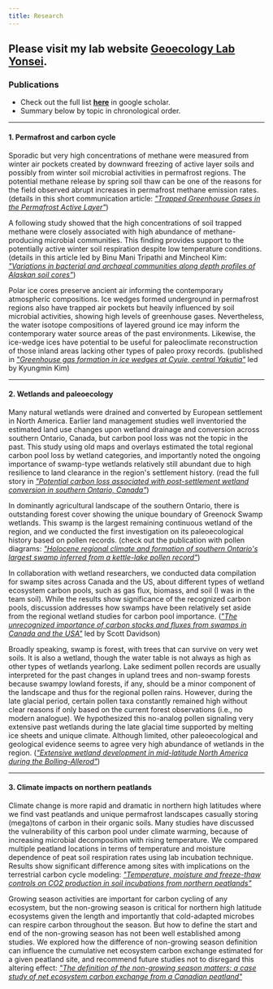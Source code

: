 ```yaml
---
title: Research
---
```


## **Please visit my lab website [Geoecology Lab Yonsei](https://geoecology.netlify.app/).**

### Publications
- Check out the full list [**here**](https://scholar.google.co.uk/citations?user=dNk9otgAAAAJ&hl=en&oi=ao) in google scholar.
- Summary below by topic in chronological order.

---

#### 1. Permafrost and carbon cycle
Sporadic but very high concentrations of methane were measured from winter air pockets created by downward freezing of active layer soils and possibly from winter soil microbial activities in permafrost regions. The potential methane release by spring soil thaw can be one of the reasons for the field observed abrupt increases in permafrost methane emission rates. (details in this short communication article: [*"Trapped Greenhouse Gases in the Permafrost Active Layer"*](https://doi.org/10.1002/ppp.1935))

A following study showed that the high concentrations of soil trapped methane were closely associated with high abundance of methane-producing microbial communities. This finding provides support to the potentially active winter soil respiration despite low temperature conditions. (details in this article led by Binu Mani Tripathi and Mincheol Kim: [*"Variations in bacterial and archaeal communities along depth profiles of Alaskan soil cores"*](https://doi.org/10.1038/s41598-017-18777-x))

Polar ice cores preserve ancient air informing the contemporary atmospheric compositions. Ice wedges formed underground in permafrost regions also have trapped air pockets but heavily influenced by soil microbial activities, showing high levels of greenhouse gases. Nevertheless, the water isotope compositions of layered ground ice may inform the contemporary water source areas of the past environments. Likewise, the ice-wedge ices have potential to be useful for paleoclimate reconstruction of those inland areas lacking other types of paleo proxy records. (published in [*"Greenhouse gas formation in ice wedges at Cyuie, central Yakutia"*](https://doi.org/10.1002/ppp.1994) led by Kyungmin Kim)

---

#### 2. Wetlands and paleoecology
Many natural wetlands were drained and converted by European settlement in North America. Earlier land management studies well inventoried the estimated land use changes upon wetland drainage and conversion across southern Ontario, Canada, but carbon pool loss was not the topic in the past. This study using old maps and overlays estimated the total regional carbon pool loss by wetland categories, and importantly noted the ongoing importance of swamp-type wetlands relatively still abundant due to high resilience to land clearance in the region's settlement history. (read the full story in [*"Potential carbon loss associated with post-settlement wetland conversion in southern Ontario, Canada"*](https://doi.org/10.1186/s13021-018-0094-4))

In dominantly agricultural landscape of the southern Ontario, there is outstanding forest cover showing the unique boundary of Greenock Swamp wetlands. This swamp is the largest remaining continuous wetland of the region, and we conducted the first investigation on its paleoecological history based on pollen records. (check out the publication with pollen diagrams:
[*"Holocene regional climate and formation of southern Ontario's largest swamp inferred from a kettle-lake pollen record"*](https://doi.org/10.1017/qua.2021.54))

In collaboration with wetland researchers, we conducted data compilation for swamp sites across Canada and the US, about different types of wetland ecosystem carbon pools, such as gas flux, biomass, and soil (I was in the team soil). While the results show significance of the recognized carbon pools, discussion addresses how swamps have been relatively set aside from the regional wetland studies for carbon pool importance. ([*"The unrecognized importance of carbon stocks and fluxes from swamps in Canada and the USA"*](https://doi.org/10.1088/1748-9326/ac63d5) led by Scott Davidson)

Broadly speaking, swamp is forest, with trees that can survive on very wet soils. It is also a wetland, though the water table is not always as high as other types of wetlands yearlong. Lake sediment pollen records are usually interpreted for the past changes in upland trees and non-swamp forests because swampy lowland forests, if any, should be a minor component of the landscape and thus for the regional pollen rains. However, during the late glacial period, certain pollen taxa constantly remained high without clear reasons if only based on the current forest observations (i.e., no modern analogue). We hypothesized this no-analog pollen signaling very extensive past wetlands during the late glacial time supported by melting ice sheets and unique climate. Although limited, other paleoecological and geological evidence seems to agree very high abundance of wetlands in the region. ([*"Extensive wetland development in mid-latitude North America during the Bolling-Allerod"*](https://doi.org/10.1038/s41561-020-00670-4))

---

#### 3. Climate impacts on northern peatlands 
Climate change is more rapid and dramatic in northern high latitudes where we find vast peatlands and unique permafrost landscapes casually storing (mega)tons of carbon in their organic soils. Many studies have discussed the vulnerability of this carbon pool under climate warming, because of increasing microbial decomposition with rising temperature. We compared multiple peatland locations in terms of temperature and moisture dependence of peat soil respiration rates using lab incubation technique. Results show significant difference among sites with implications on the terrestrial carbon cycle modeling:
[*"Temperature, moisture and freeze-thaw controls on CO2 production in soil incubations from northern peatlands"*](https://doi.org/10.1038/s41598-021-02606-3)

Growing season activities are important for carbon cycling of any ecosystem, but the non-growing season is critical for northern high latitude ecosystems given the length and importantly that cold-adapted microbes can respire carbon throughout the season. But how to define the start and end of the non-growing season has not been well established among studies. We explored how the difference of non-growing season definition can influence the cumulative net ecosystem carbon exchange estimated for a given peatland site, and recommend future studies not to disregard this altering effect:
[*"The definition of the non-growing season matters: a case study of net ecosystem carbon exchange from a Canadian peatland"*](https://doi.org/10.1088/2515-7620/ac53c2)
